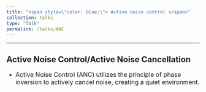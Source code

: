 ```yaml
---
title: "<span style=\"color: blue;\"> Active noise control </span>" 
collection: talks
type: "Talk"
permalink: /talks/ANC
---
```


---
##  Active Noise Control/Active Noise Cancellation
- <font size=3> Active Noise Control (ANC) utilizes the principle of phase inversion to actively cancel noise, creating a quiet environment.</font>  



 
